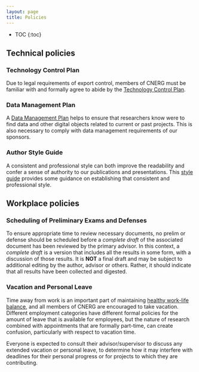 ```yaml
---
layout: page
title: Policies
---
```


* TOC
{:toc}

## Technical policies

### Technology Control Plan

Due to legal requirements of export control, members of CNERG must be familiar
with and formally agree to abide by the [Technology Control
Plan](https://docs.google.com/document/d/1jOE5C6Jz0MWhJqXuYs5KLFP5pjDyIbijcLWIsrRNTo0/edit).

### Data Management Plan

A [Data Management
Plan](https://drive.google.com/open?id=19V0xBrmKNm65xoFOoCb_3zhGPtPTmk7vqeL809TV7tE)
helps to ensure  that researchers know were to find data and other digital
objects related to current or past projects.  This is also necessary to comply with
data management requirements of our sponsors.

### Author Style Guide

A consistent and professional style can both improve the readability and confer
a sense of authority to our publications and presentations.  This [style guide](https://docs.google.com/document/d/11olSnxB78TBg0Tjns4JTMhzFB-jHXBfPPNoaRu-A4Zc/edit)
provides some guidance on establishing that consistent and professional style.

## Workplace policies


### Scheduling of Preliminary Exams and Defenses

To ensure appropriate time to review necessary documents, no prelim or defense
should be scheduled before a *complete draft* of the associated document has
been reviewed by the primary advisor.  In this context, a *complete draft* is a
version that includes all the results in some form, with a discussion of those
results.  It is **NOT** a final draft and may be subject to additional editing
by the author, advisor or others.  Rather, it should indicate that all results
have been collected and digested.

### Vacation and Personal Leave

Time away from work is an important part of maintaining [healthy work-life
balance](health_wellness.md), and all members of CNERG are encouraged to take
vacation.  Different employment categories have different formal policies for
the amount of leave that is available for employees, but the nature of research
combined with appointments that are formally part-time, can create confusion,
particularly with respect to vacation time.

Everyone is expected to consult their advisor/supervisor to discuss any
extended vacation or personal leave, to determine how it may interfere with
deadlines for their personal progress or for projects to which they are
contributing.